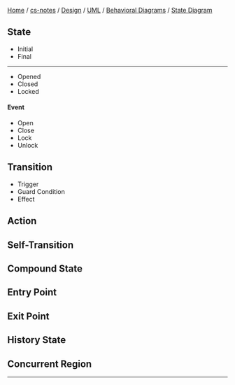 [Home](https://mengxianbin.github.io) /
[cs-notes](https://mengxianbin.github.io/cs-notes/site) /
[Design](https://mengxianbin.github.io/cs-notes/site/Design) /
[UML](https://mengxianbin.github.io/cs-notes/site/Design/UML) /
[Behavioral Diagrams](https://mengxianbin.github.io/cs-notes/site/Design/UML/Behavioral%20Diagrams) /
[State Diagram](https://mengxianbin.github.io/cs-notes/site/Design/UML/Behavioral%20Diagrams/State%20Diagram)

## State

* Initial
* Final

---

* Opened
* Closed
* Locked

#### Event

* Open
* Close
* Lock
* Unlock

## Transition

* Trigger
* Guard Condition
* Effect

## Action

## Self-Transition

## Compound State

## Entry Point

## Exit Point

## History State

## Concurrent Region

---
